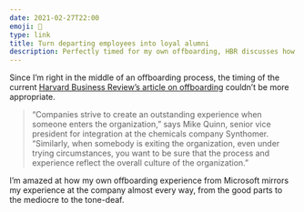 ```yaml
---
date: 2021-02-27T22:00
emoji: 🚪
type: link
title: Turn departing employees into loyal alumni
description: Perfectly timed for my own offboarding, HBR discusses how having a good offboarding process is important.
---
```


Since I’m right in the middle of an offboarding process, the timing of the current [Harvard Business Review’s article on offboarding][link] couldn’t be more appropriate.

> “Companies strive to create an outstanding experience when someone enters the organization,” says Mike Quinn, senior vice president for integration at the chemicals company Synthomer. “Similarly, when somebody is exiting the organization, even under trying circumstances, you want to be sure that the process and experience reflect the overall culture of the organization.”

I’m amazed at how my own offboarding experience from Microsoft mirrors my experience at the company almost every way, from the good parts to the mediocre to the tone-deaf.

[link]: https://hbr.org/2021/03/turn-departing-employees-into-loyal-alumni
